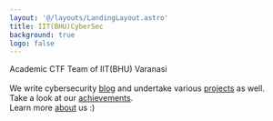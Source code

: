 ```yaml
---
layout: '@/layouts/LandingLayout.astro'
title: IIT(BHU)CyberSec
background: true
logo: false
---
```


Academic CTF Team of IIT(BHU) Varanasi\
\
We write cybersecurity [blog](/posts) and undertake various [projects](/projects) as well.\
Take a look at our [achievements](/achievements).\
Learn more [about](/about) us :)
